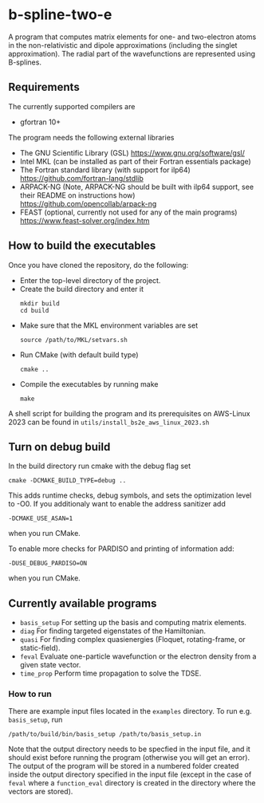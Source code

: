 # b-spline-two-e
A program that computes matrix elements for one- and two-electron atoms in the non-relativistic and dipole approximations (including the singlet approximation).
The radial part of the wavefunctions are represented using B-splines.

## Requirements
The currently supported compilers are
- gfortran 10+
  
The program needs the following external libraries
- The GNU Scientific Library (GSL) https://www.gnu.org/software/gsl/
- Intel MKL (can be installed as part of their Fortran essentials package)
- The Fortran standard library (with support for ilp64) https://github.com/fortran-lang/stdlib
- ARPACK-NG (Note, ARPACK-NG should be built with ilp64 support, see their README on instructions how) https://github.com/opencollab/arpack-ng
- FEAST (optional, currently not used for any of the main programs) https://www.feast-solver.org/index.htm

## How to build the executables
Once you have cloned the repository, do the following:
- Enter the top-level directory of the project.
- Create the build directory and enter it
  ```
  mkdir build
  cd build  
  ```
- Make sure that the MKL environment variables are set
  ```
  source /path/to/MKL/setvars.sh
  ```
- Run CMake (with default build type)
  ```
  cmake ..
  ```
- Compile the executables by running make
  ```
  make
  ```

A shell script for building the program and its prerequisites on AWS-Linux 2023 can be found in ```utils/install_bs2e_aws_linux_2023.sh```

## Turn on debug build
In the build directory run cmake with the debug flag set
```
cmake -DCMAKE_BUILD_TYPE=debug ..
```
This adds runtime checks, debug symbols, and sets the optimization level to -O0.
If you additionaly want to enable the address sanitizer add
```
-DCMAKE_USE_ASAN=1
```
when you run CMake.

To enable more checks for PARDISO and printing of information add:
```
-DUSE_DEBUG_PARDISO=ON
```
when you run CMake.

## Currently available programs
  - ```basis_setup``` For setting up the basis and computing matrix elements.
  - ```diag``` For finding targeted eigenstates of the Hamiltonian.
  - ```quasi``` For finding complex quasienergies (Floquet, rotating-frame, or static-field).
  - ```feval``` Evaluate one-particle wavefunction or the electron density from a given state vector.
  - ```time_prop``` Perform time propagation to solve the TDSE.
  
### How to run 
There are example input files located in the ```examples``` directory.
To run e.g. ```basis_setup```, run 
```
/path/to/build/bin/basis_setup /path/to/basis_setup.in
```
Note that the output directory needs to be specfied in the input file, and it should exist before running the program (otherwise you will get an error).
The output of the program will be stored in a numbered folder created inside the output directory specified in the input file 
(except in the case of ```feval``` where a ```function_eval``` directory is created in the directory where the vectors are stored).
